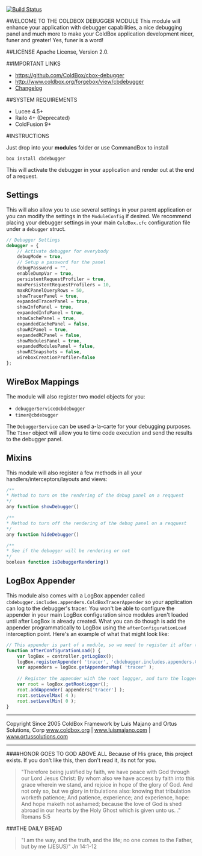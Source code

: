 [![Build Status](https://travis-ci.org/ColdBox/cbox-debugger.svg?branch=master)](https://travis-ci.org/ColdBox/cbox-debugger)

#WELCOME TO THE COLDBOX DEBUGGER MODULE
This module will enhance your application with debugger capabilities, a nice debugging panel and much more to make your ColdBox application development nicer, funer and greater! Yes, funer is a word!

##LICENSE
Apache License, Version 2.0.

##IMPORTANT LINKS
- https://github.com/ColdBox/cbox-debugger
- http://www.coldbox.org/forgebox/view/cbdebugger
- [Changelog](changelog.md)

##SYSTEM REQUIREMENTS
- Lucee 4.5+
- Railo 4+ (Deprecated)
- ColdFusion 9+

#INSTRUCTIONS

Just drop into your **modules** folder or use CommandBox to install

`box install cbdebugger`

This will activate the debugger in your application and render out at the end of a request.  

## Settings
This will also allow you to use several settings in your parent application or you can modify the settings in the `ModuleConfig` if desired. We recommend placing your debugger settings in your main `ColdBox.cfc` configuration file under a `debugger` struct.

```js
// Debugger Settings
debugger = {
    // Activate debugger for everybody
    debugMode = true,
    // Setup a password for the panel
    debugPassword = "",
    enableDumpVar = true,
    persistentRequestProfiler = true,
    maxPersistentRequestProfilers = 10,
    maxRCPanelQueryRows = 50,
    showTracerPanel = true,
    expandedTracerPanel = true,
    showInfoPanel = true,
    expandedInfoPanel = true,
    showCachePanel = true,
    expandedCachePanel = false,
    showRCPanel = true,
    expandedRCPanel = false,
    showModulesPanel = true,
    expandedModulesPanel = false,
    showRCSnapshots = false,
    wireboxCreationProfiler=false
};
```

## WireBox Mappings
The module will also register two model objects for you:

* `debuggerService@cbdebugger`
* `timer@cbdebugger`

The `DebuggerService` can be used a-la-carte for your debugging purposes.
The `Timer` object will allow you to time code execution and send the results to the debugger panel.

## Mixins

This module will also register a few methods in all your handlers/interceptors/layouts and views:

```js
/**
* Method to turn on the rendering of the debug panel on a reqquest
*/
any function showDebugger()

/**
* Method to turn off the rendering of the debug panel on a reqquest
*/
any function hideDebugger()

/**
* See if the debugger will be rendering or not
*/
boolean function isDebuggerRendering()
```


## LogBox Appender

This module also comes with a LogBox appender called `cbdebugger.includes.appenders.ColdBoxTracerAppender` so your application can log to the debugger's tracer.  You won't be able to configure the appender in your main LogBox configuration since modules aren't loaded until after LogBox is already created.  What you can do though is add the appender programmatically to LogBox using the `afterConfigurationLoad` interception point.  Here's an example of what that might look like:


```js
// This appender is part of a module, so we need to register it after the modules have been loaded.
function afterConfigurationLoad() {
    var logBox = controller.getLogBox();
    logBox.registerAppender( 'tracer', 'cbdebugger.includes.appenders.ColdBoxTracerAppender' );
    var appenders = logBox.getAppendersMap( 'tracer' );
    
    // Register the appender with the root loggger, and turn the logger on.
    var root = logBox.getRootLogger();
    root.addAppender( appenders['tracer'] );
    root.setLevelMax( 4 );
    root.setLevelMin( 0 );
}
```



********************************************************************************
Copyright Since 2005 ColdBox Framework by Luis Majano and Ortus Solutions, Corp
www.coldbox.org | www.luismajano.com | www.ortussolutions.com
********************************************************************************
####HONOR GOES TO GOD ABOVE ALL
Because of His grace, this project exists. If you don't like this, then don't read it, its not for you.

>"Therefore being justified by faith, we have peace with God through our Lord Jesus Christ:
By whom also we have access by faith into this grace wherein we stand, and rejoice in hope of the glory of God.
And not only so, but we glory in tribulations also: knowing that tribulation worketh patience;
And patience, experience; and experience, hope:
And hope maketh not ashamed; because the love of God is shed abroad in our hearts by the 
Holy Ghost which is given unto us. ." Romans 5:5

###THE DAILY BREAD
 > "I am the way, and the truth, and the life; no one comes to the Father, but by me (JESUS)" Jn 14:1-12